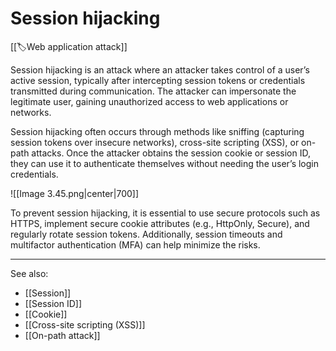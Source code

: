 
# Session hijacking

[[🏷️Web application attack]]

Session hijacking is an attack where an attacker takes control of a user’s active session, typically after intercepting session tokens or credentials transmitted during communication. The attacker can impersonate the legitimate user, gaining unauthorized access to web applications or networks.

Session hijacking often occurs through methods like sniffing (capturing session tokens over insecure networks), cross-site scripting (XSS), or on-path attacks. Once the attacker obtains the session cookie or session ID, they can use it to authenticate themselves without needing the user’s login credentials.

![[Image 3.45.png|center|700]]

To prevent session hijacking, it is essential to use secure protocols such as HTTPS, implement secure cookie attributes (e.g., HttpOnly, Secure), and regularly rotate session tokens. Additionally, session timeouts and multifactor authentication (MFA) can help minimize the risks.

---

See also:

- [[Session]]
- [[Session ID]]
- [[Cookie]]
- [[Cross-site scripting (XSS)]]
- [[On-path attack]]

